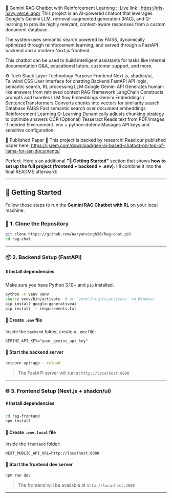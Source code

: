 🧠 Gemini RAG Chatbot with Reinforcement Learning :: Live link : https://iris-navy.vercel.app/
This project is an AI-powered chatbot that leverages Google's Gemini LLM, retrieval-augmented generation (RAG), and Q-learning to provide highly relevant, context-aware responses from a custom document database.

The system uses semantic search powered by FAISS, dynamically optimized through reinforcement learning, and served through a FastAPI backend and a modern Next.js frontend.

This chatbot can be used to build intelligent assistants for tasks like internal documentation Q&A, educational tutors, customer support, and more.

⚙️ Tech Stack
Layer	Technology	Purpose
Frontend	Next.js, shadcn/ui, Tailwind CSS	User interface for chatting
Backend	FastAPI	API logic, semantic search, RL processing
LLM	Google Gemini API	Generates human-like answers from retrieved context
RAG Framework	LangChain	Constructs prompts and handles LLM flow
Embeddings	Gemini Embeddings / SentenceTransformers	Converts chunks into vectors for similarity search
Database	FAISS	Fast semantic search over document embeddings
Reinforcement Learning	Q-Learning	Dynamically adjusts chunking strategy to optimize answers
OCR (Optional)	Tesseract	Reads text from PDF/images if needed
Environment	.env + python-dotenv	Manages API keys and sensitive configuration

📄 Published Paper
📘 This project is backed by research!
Read our published paper here: https://ijsrem.com/download/gen-ai-based-chatbot-on-top-of-llama-for-ssr-documents/

Perfect. Here's an additional **"🚀 Getting Started"** section that shows **how to set up the full project (frontend + backend + .env)**. I'll combine it into the final README afterward:

---

## 🚀 Getting Started

Follow these steps to run the **Gemini RAG Chatbot with RL** on your local machine.

### 🔐 1. Clone the Repository

```bash
git clone https://github.com/Aaryansingh20/Rag-chat.git
cd rag-chat
```

---

### 📦 2. Backend Setup (FastAPI)

#### ⬇️ Install dependencies

Make sure you have Python 3.10+ and `pip` installed.

```bash
python -m venv venv
source venv/bin/activate  # or `venv\Scripts\activate` on Windows
pip install google-generativeai
pip install -r requirements.txt
```

#### 🔑 Create `.env` file

Inside the `backend` folder, create a `.env` file:

```env
GEMINI_API_KEY="your_gemini_api_key"

```

#### 🚀 Start the backend server

```bash
uvicorn api:app --reload
```

> The FastAPI server will run at `http://localhost:8000`

---

### 🌐 3. Frontend Setup (Next.js + shadcn/ui)

#### ⬇️ Install dependencies

```bash
cd rag-frontend
npm install
```

#### 🔑 Create `.env.local` file

Inside the `frontend` folder:

```env
NEXT_PUBLIC_API_URL=http://localhost:8000
```

#### 🏁 Start the frontend dev server

```bash
npm run dev
```

> The frontend will be available at `http://localhost:3000`

---
